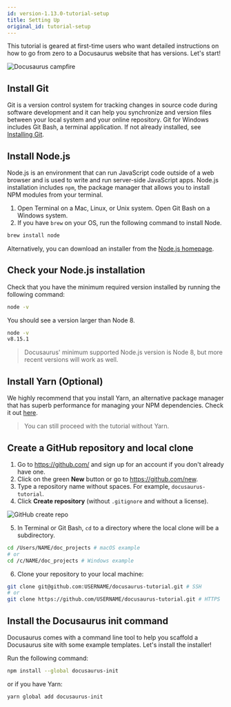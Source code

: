 ```yaml
---
id: version-1.13.0-tutorial-setup
title: Setting Up
original_id: tutorial-setup
---
```


This tutorial is geared at first-time users who want detailed instructions on how to go from zero to a Docusaurus website that has versions. Let's start!

<img alt="Docusaurus campfire" src="/img/undraw_docusaurus_mountain.svg" class="docImage"/>

## Install Git

Git is a version control system for tracking changes in source code during software development and it can help you synchronize and version files between your local system and your online repository. Git for Windows includes Git Bash, a terminal application. If not already installed, see [Installing Git](https://git-scm.com/book/en/v2/Getting-Started-Installing-Git).

## Install Node.js

Node.js is an environment that can run JavaScript code outside of a web browser and is used to write and run server-side JavaScript apps. Node.js installation includes `npm`, the package manager that allows you to install NPM modules from your terminal.

1. Open Terminal on a Mac, Linux, or Unix system. Open Git Bash on a Windows system.
1. If you have `brew` on your OS, run the following command to install Node.

```sh
brew install node
```

Alternatively, you can download an installer from the [Node.js homepage](https://nodejs.org/en/).

## Check your Node.js installation

Check that you have the minimum required version installed by running the following command:

```sh
node -v
```

You should see a version larger than Node 8.

```sh
node -v
v8.15.1
```

> Docusaurus' minimum supported Node.js version is Node 8, but more recent versions will work as well.

## Install Yarn (Optional)

We highly recommend that you install Yarn, an alternative package manager that has superb performance for managing your NPM dependencies. Check it out [here](https://yarnpkg.com/en/docs/install).

> You can still proceed with the tutorial without Yarn.

## Create a GitHub repository and local clone

1. Go to https://github.com/ and sign up for an account if you don't already have one.
1. Click on the green **New** button or go to https://github.com/new.
1. Type a repository name without spaces. For example, `docusaurus-tutorial`.
1. Click **Create repository** (without `.gitignore` and without a license).

<img alt="GitHub create repo" src="/img/tutorial-git-clone.png" class="docImage"/>

5. In Terminal or Git Bash, `cd` to a directory where the local clone will be a subdirectory. 

```sh
cd /Users/NAME/doc_projects # macOS example
# or
cd /c/NAME/doc_projects # Windows example
```

6. Clone your repository to your local machine:

```sh
git clone git@github.com:USERNAME/docusaurus-tutorial.git # SSH
# or
git clone https://github.com/USERNAME/docusaurus-tutorial.git # HTTPS
```

## Install the Docusaurus init command

Docusaurus comes with a command line tool to help you scaffold a Docusaurus site with some example templates. Let's install the installer!

Run the following command:

```sh
npm install --global docusaurus-init
```

or if you have Yarn:

```sh
yarn global add docusaurus-init
```
